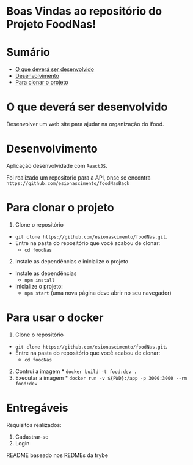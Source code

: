 # Boas Vindas ao repositório do Projeto FoodNas!

# Sumário
- [O que deverá ser desenvolvido](#o-que-deverá-ser-desenvolvido)
- [Desenvolvimento](#desenvolvimento)
- [Para clonar o projeto](#para-clonar-o-projeto)

# O que deverá ser desenvolvido

Desenvolver um web site para ajudar na organização do ifood.

# Desenvolvimento

Aplicação desenvolvidade com `ReactJS`.

Foi realizado um repositorio para a API, onse se encontra `https://github.com/esionascimento/foodNasBack`

# Para clonar o projeto

1. Clone o repositório
  * `git clone https://github.com/esionascimento/foodNas.git`.
  * Entre na pasta do repositório que você acabou de clonar:
    * `cd foodNas`
2. Instale as dependências e inicialize o projeto
 * Instale as dependências
    * `npm install`
 * Inicialize o projeto:
    * `npm start` (uma nova página deve abrir no seu navegador)

# Para usar o docker
 1. Clone o repositório
  * `git clone https://github.com/esionascimento/foodNas.git`.
  * Entre na pasta do repositório que você acabou de clonar:
    * `cd foodNas`
  2. Contrui a imagem
    * `docker build -t food:dev .`
  3. Executar a imagem
    * `docker run -v ${PWD}:/app -p 3000:3000 --rm food:dev`

# Entregáveis

Requisitos realizados:
1. Cadastrar-se
2. Login

README baseado nos REDMEs da trybe
